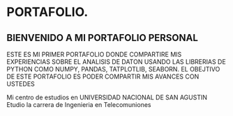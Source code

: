 # PORTAFOLIO.
## BIENVENIDO A MI PORTAFOLIO PERSONAL 


ESTE ES MI PRIMER PORTAFOLIO DONDE COMPARTIRE MIS EXPERIENCIAS SOBRE EL ANALISIS DE DATON USANDO LAS LIBRERIAS DE PYTHON COMO NUMPY, PANDAS, TATPLOTLIB, SEABORN. EL OBEJTIVO DE ESTE PORTAFOLIO ES PODER COMPARTIR MIS AVANCES CON USTEDES
 
Mi centro de estudios en UNIVERSIDAD NACIONAL DE SAN AGUSTIN
Etudio la carrera de Ingenieria en Telecomuniones 
